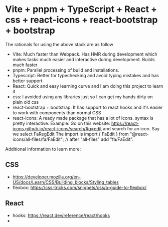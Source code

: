 # Vite + pnpm + TypeScript + React + css + react-icons + react-bootstrap + bootstrap

The rationals for using the above stack are as follow

- Vite: Much faster than Webpack. Has HMR during development which makes tasks much easier and interactive during development. Builds much faster
- pnpm: Parallel processing of build and installations.
- Typescript: Better for typechecking and avoid typing mistakes and has better support
- React: Quick and easy learning curve and I am doing this project to learn it
- css: I avoided using any libraries just so I can get my hands dirty on plain old css
- react-bootstrap + bootstrap: It has support to react hooks and it's easier to work with components than normal CSS
- react-icons: A ready made package that has a lot of icons. syntax is pretty interactive.
  Example: Go on this website: https://react-icons.github.io/react-icons/search/#q=edit and search for an icon. Say we select FaRegEdit
  The import is import { FaEdit } from "@react-icons/all-files/fa/FaEdit"; // after "all-files" add "fa/FaEdit".

Additional information to learn more:

## CSS

- https://developer.mozilla.org/en-US/docs/Learn/CSS/Building_blocks/Styling_tables
- flexbox: https://css-tricks.com/snippets/css/a-guide-to-flexbox/

## React

- hooks: https://react.dev/reference/react/hooks
-
